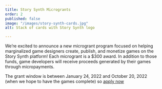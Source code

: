 ```yaml
---
title: Story Synth Microgrants
order: 2
published: false
image: "/images/story-synth-cards.jpg"
alt: Stack of cards with Story Synth logo

---
```

We’re excited to announce a new microgrant program focused on helping marginalized game designers create, publish, and monetize games on the Story Synth platform! Each microgrant is a $300 award. In addition to those funds, game developers will receive proceeds generated by their games through micropayments.

The grant window is between January 24, 2022 and October 20, 2022 (when we hope to have the games complete) so [apply now](https://www.bigbadcon.com/story-synth-microgrants/)